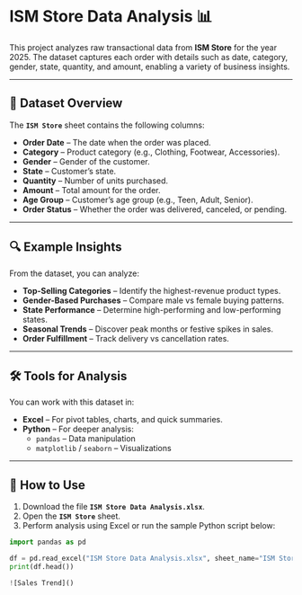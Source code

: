 # ISM Store Data Analysis 📊

This project analyzes raw transactional data from **ISM Store** for the year 2025. The dataset captures each order with details such as date, category, gender, state, quantity, and amount, enabling a variety of business insights.

---

## 📁 Dataset Overview

The **`ISM Store`** sheet contains the following columns:

- **Order Date** – The date when the order was placed.
- **Category** – Product category (e.g., Clothing, Footwear, Accessories).
- **Gender** – Gender of the customer.
- **State** – Customer’s state.
- **Quantity** – Number of units purchased.
- **Amount** – Total amount for the order.
- **Age Group** – Customer’s age group (e.g., Teen, Adult, Senior).
- **Order Status** – Whether the order was delivered, canceled, or pending.

---

## 🔍 Example Insights

From the dataset, you can analyze:

- **Top-Selling Categories** – Identify the highest-revenue product types.
- **Gender-Based Purchases** – Compare male vs female buying patterns.
- **State Performance** – Determine high-performing and low-performing states.
- **Seasonal Trends** – Discover peak months or festive spikes in sales.
- **Order Fulfillment** – Track delivery vs cancellation rates.

---

## 🛠️ Tools for Analysis

You can work with this dataset in:

- **Excel** – For pivot tables, charts, and quick summaries.
- **Python** – For deeper analysis:
  - `pandas` – Data manipulation
  - `matplotlib` / `seaborn` – Visualizations

---

## 🚀 How to Use

1. Download the file **`ISM Store Data Analysis.xlsx`**.
2. Open the **`ISM Store`** sheet.
3. Perform analysis using Excel or run the sample Python script below:

```python
import pandas as pd

df = pd.read_excel("ISM Store Data Analysis.xlsx", sheet_name="ISM Store")
print(df.head())

![Sales Trend]()


